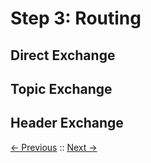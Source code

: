 # Step 3: Routing

## Direct Exchange

## Topic Exchange

## Header Exchange

[<- Previous](/step2_basics/README.md) :: [Next ->](/step4_signals/README.md)